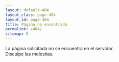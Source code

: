 ```yaml
---
layout: default-404
layout_class: page-404   
layout_id: page-404    
title: Página no encontrada
permalink: /404/
sitemap: 0
---
```

La página solicitada no se encuentra en el servidor.<br> Disculpe las molestias.